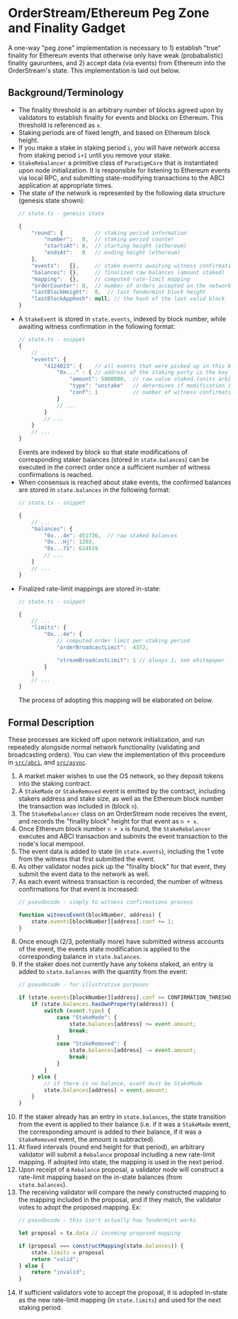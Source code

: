 # OrderStream/Ethereum Peg Zone and Finality Gadget
A one-way "peg zone" implementation is necessary to 1) establish "true" finality for Ethereum events that otherwise only have weak (probabalistic) finality gauruntees, and 2) accept data (via events) from Ethereum into the OrderStream's state. This implementation is laid out below.

## Background/Terminology
- The finality threshold is an arbitrary number of blocks agreed upon by validators to establish finality for events and blocks on Ethereum. This threshold is referenced as `x`.
- Staking periods are of fixed length, and based on Ethereum block height.
- If you make a stake in staking period `i`, you will have network access from staking period `i+1` until you remove your stake.
- `StakeRebalancer` a primitive class of `ParadigmCore` that is instantiated upon node initialization. It is responsible for listening to Ethereum events via local RPC, and submitting state-modifying transactions to the ABCI application at appropriate times.
- The state of the network is represented by the following data structure (genesis state shown):
    ```js
    // state.ts - genesis state

    {
        "round": {          // staking period information
            "number":   0,  // staking period counter
            "startsAt": 0,  // starting height (ethereum)
            "endsAt":   0   // ending height (ethereum)
        },
        "events":   {},     // stake events awaiting witness confirmation
        "balances": {},     // finalized raw balances (amount staked)
        "mapping":  {},     // computed rate-limit mapping
        "orderCounter": 0,  // number of orders accepted on the network
        "lastBlockHeight":  0,  // last Tendermint block height
        "lastBlockAppHash": null; // the hash of the last valid block
    }
    ```
- A `StakeEvent` is stored in `state.events`, indexed by block number, while awaiting witness confirmation in the following format:
    ```js
    // state.ts - snippet
    {
        // ...
        "events": {
            "4124023": {    // all events that were picked up in this block
                "0x..." : { // address of the staking party is the key
                    "amount": 5000000,  // raw value staked (units arbitrary)
                    "type": "unstake"   // determines if modification is + or -
                    "conf": 1           // number of witness confirmations
                }
                // ...
            }
            // ...
        }
        // ...
    }
    ```
    Events are indexed by block so that state modifications of corresponding staker balances (stored in `state.balances`) can be executed in the correct order once a sufficient number of witness confirmations is reached.
- When consensus is reached about stake events, the confirmed balances are stored in `state.balances` in the following format:
    ```js
    // state.ts - snippet

    {
        // ...
        "balances": {
            "0x...4e": 451736,  // raw staked balances
            "0x...Hj": 1203,
            "0x...71": 624519
            // ...
        }
        // ...
    }
    ```
- Finalized rate-limit mappings are stored in-state:
    ```js
    // state.ts - snippet

    {
        // ...
        "limits": {
            "0x...4e": {
                // computed order limit per staking period
                "orderBroadcastLimit":  4372,

                "streamBroadcastLimit": 1 // always 1, see whitepaper
            }
        }
        // ...
    }
    ```
    The process of adopting this mapping will be elaborated on below.

## Formal Description
These processes are kicked off upon network initialization, and run repeatedly alongside normal network functionality (validating and broadcasting orders). You can view the implementation of this proceedure in [`src/abci`](../src/abci), and [`src/async`](../src/async).
1. A market maker wishes to use the OS network, so they deposit tokens into the staking contract.
2. A `StakeMade` or `StakeRemoved` event is emitted by the contract, including stakers address and stake size, as well as the Ethereum block number the transaction was included in (block `n`).
3. The `StakeRebalancer` class on an OrderStream node receives the event, and records the "finality block" height for that event as `n + x`.
4. Once Ethereum block number `n + x` is found, the `StakeRebalancer` executes and ABCI transaction and submits the event transaction to the node's local mempool.
5. The event data is added to state (in `state.events`), including the 1 vote from the witness that first submitted the event.
6. As other validator nodes pick up the "finality block" for that event, they submit the event data to the network as well.
7. As each event witness transaction is recorded, the number of witness confirmations for that event is increased:
    ```js
    // pseudocode - simply to witness confirmations process

    function witnessEvent(blockNumber, address) {
        state.events[blockNumber][address].conf += 1;
    }
    ```
8. Once enough (2/3, potentially more) have submitted witness accounts of the event, the events state modification is applied to the corresponding balance in `state.balances`.
9. If the staker does not currently have any tokens staked, an entry is added to `state.balances` with the quantity from the event:
    ```js
    // pseudocode - for illustrative purposes

    if (state.events[blockNumber][address].conf >= CONFIRMATION_THRESHOLD) {
        if (state.balances.hasOwnProperty(address)) {
            switch (event.type) {
                case "StakeMade": {
                    state.balances[address] += event.amount;
                    break;
                }
                case "StakeRemoved": {
                    state.balances[address] -= event.amount;
                    break;
                }
            }
        } else {
            // if there is no balance, event must be StakeMade
            state.balances[address] = event.amount;
        }
    }
    ```
10. If the staker already has an entry in `state.balances`, the state transition from the event is applied to their balance (i.e. if it was a `StakeMade` event, the corresponding amount is added to their balance, if it was a `StakeRemoved` event, the amount is subtracted).
11. At fixed intervals (round end height for that period), an arbitrary validator will submit a `Rebalance` proposal including a new rate-limit mapping. If adopted into state, the mapping is used in the next period. 
12. Upon receipt of a `Rebalance` proposal, a validator node will construct a rate-limit mapping based on the in-state balances (from `state.balances`).
13. The receiving validator will compare the newly constructed mapping to the mapping included in the proposal, and if they match, the validator votes to adopt the proposed mapping. Ex:
    ```js
    // pseudocode - this isn't actually how Tendermint works

    let proposal = tx.data // incoming proposed mapping

    if (proposal === constructMapping(state.balances)) {
        state.limits = proposal
        return "valid";
    } else {
        return "invalid";
    }
    ```
14. If sufficient validators vote to accept the proposal, it is adopted in-state as the new rate-limit mapping (in `state.limits`) and used for the next staking period. 
